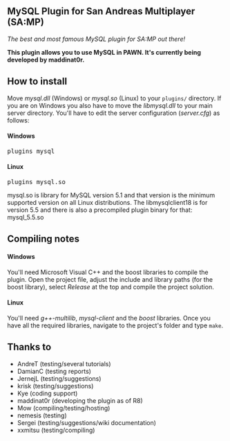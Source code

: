 MySQL Plugin for San Andreas Multiplayer (SA:MP)
------------------------------------------------
*The best and most famous MySQL plugin for SA:MP out there!*

**This plugin allows you to use MySQL in PAWN. It's currently being developed by maddinat0r.**

How to install
--------------
Move *mysql.dll* (Windows) or *mysql.so* (Linux) to your `plugins/` directory. If you are on Windows you also have to move the *libmysql.dll* to your main server directory.
You'll have to edit the server configuration (*server.cfg*) as follows:
#### Windows
<pre>plugins mysql</pre>

#### Linux
<pre>plugins mysql.so</pre>


mysql.so is library for MySQL version 5.1 and that version is the minimum supported version on all Linux distributions. The libmysqlclient18 is for version 5.5 and there is also a precompiled plugin binary for that: mysql_5.5.so


Compiling notes
---------------
#### Windows
You'll need Microsoft Visual C++ and the boost libraries to compile the plugin. Open the project file, adjust the include and library paths (for the boost library), select *Release* at the top and compile the project solution.

#### Linux
You'll need *g++-multilib*, *mysql-client* and the *boost* libraries. Once you have all the required libraries, navigate to the project's folder and type `make`.

Thanks to
---------
- AndreT (testing/several tutorials)
- DamianC (testing reports)
- JernejL (testing/suggestions)
- krisk (testing/suggestions)
- Kye (coding support)
- maddinat0r (developing the plugin as of R8)
- Mow (compiling/testing/hosting)
- nemesis (testing)
- Sergei (testing/suggestions/wiki documentation)
- xxmitsu (testing/compiling)
